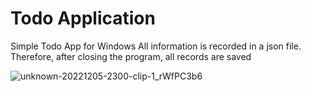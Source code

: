 # Todo Application
Simple Todo App for Windows
All information is recorded in a json file. Therefore, after closing the program, all records are saved

![unknown-20221205-2300-clip-1_rWfPC3b6](https://user-images.githubusercontent.com/58878384/205732655-1a937b5f-23a4-42d7-8e9e-9918b678166c.gif)
